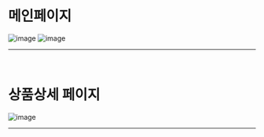# 메인페이지
![image](https://user-images.githubusercontent.com/91021293/168989883-59834f47-6a5b-4a21-8a90-bd5fcff2e5de.png)
![image](https://user-images.githubusercontent.com/91021293/168992021-ba49d3db-4eea-4d94-a9dc-28eb6629b55d.png)
<hr/>
<br/>





# 상품상세 페이지

![image](https://user-images.githubusercontent.com/91021293/168990112-963c2f82-4ac4-43cb-a3a1-18d2aed94250.png)
<hr/>
<br/>

